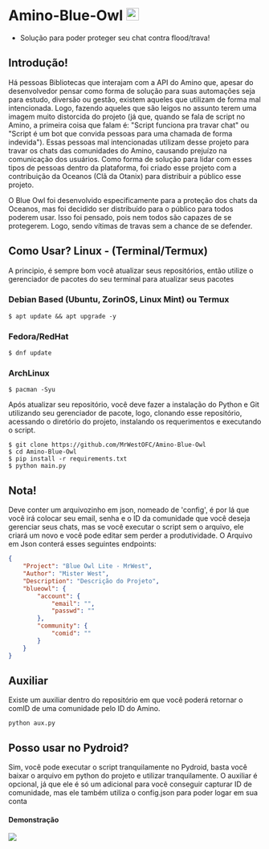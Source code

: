 # Amino-Blue-Owl  <img width="25" src="https://upload.wikimedia.org/wikipedia/commons/1/1f/Amino_icon.jpg">
- Solução para poder proteger seu chat contra flood/trava!

<div>

## Introdução!
Há pessoas Bibliotecas que interajam com a API do Amino que, apesar do desenvolvedor pensar como forma de solução para suas automações seja para estudo, diversão ou gestão, existem aqueles que utilizam de forma mal intencionada. Logo, fazendo aqueles que são leigos no assunto terem uma imagem muito distorcida do projeto (já que, quando se fala de script no Amino, a primeira coisa que falam é: "Script funciona pra travar chat" ou "Script é um bot que convida pessoas para uma chamada de forma indevida"). Essas pessoas mal intencionadas utilizam desse projeto para travar os chats das comunidades do Amino, causando prejuízo na comunicação dos usuários. Como forma de solução para lidar com esses tipos de pessoas dentro da plataforma, foi criado esse projeto com a contribuição da Oceanos (Clã da Otanix) para distribuir a público esse projeto.

O Blue Owl foi desenvolvido especificamente para a proteção dos chats da Oceanos, mas foi decidido ser distribuído para o público para todos poderem usar. Isso foi pensado, pois nem todos são capazes de se protegerem. Logo, sendo vítimas de travas sem a chance de se defender.

## Como Usar? Linux - (Terminal/Termux)
A principio, é sempre bom você atualizar seus repositórios, então utilize o gerenciador de pacotes do seu terminal para atualizar seus pacotes

### Debian Based (Ubuntu, ZorinOS, Linux Mint) ou Termux
```
$ apt update && apt upgrade -y
```
### Fedora/RedHat
```
$ dnf update
```
### ArchLinux
```
$ pacman -Syu
```

Após atualizar seu repositório, você deve fazer a instalação do Python e Git utilizando seu gerenciador de pacote, logo, clonando esse repositório, acessando o diretório do projeto, instalando os requerimentos e executando o script.
```
$ git clone https://github.com/MrWestOFC/Amino-Blue-Owl
$ cd Amino-Blue-Owl
$ pip install -r requirements.txt
$ python main.py
```

## Nota!
Deve conter um arquivozinho em json, nomeado de 'config', é por lá que você irá colocar seu email, senha e o ID da comunidade que você deseja gerenciar seus chats, mas se você executar o script sem o arquivo, ele criará um novo e você pode editar sem perder a produtividade. O Arquivo em Json conterá esses seguintes endpoints:
```json
{
    "Project": "Blue Owl Lite - MrWest",
    "Author": "Mister West",
    "Description": "Descrição do Projeto",
    "blueowl": {
        "account": {
            "email": "",
            "passwd": ""
        },
        "community": {
            "comid": ""
        }
    }
}
```
 
## Auxiliar
Existe um auxiliar dentro do repositório em que você poderá retornar o comID de uma comunidade pelo ID do Amino.
```
python aux.py
```
## Posso usar no Pydroid?
Sim, você pode executar o script tranquilamente no Pydroid, basta você baixar o arquivo em python do projeto e utilizar tranquilamente. O auxiliar é opcional, já que ele é só um adicional para você conseguir capturar ID de comunidade, mas ele também utiliza o config.json para poder logar em sua conta

#### Demonstração
<a href="https://youtube.com/shorts/e-uynda5UwM?feature=share"><img src="https://img.shields.io/badge/YouTube-FF0000?style=for-the-badge&logo=youtube&logoColor=white" align="center"/></a>
<div/>
  

